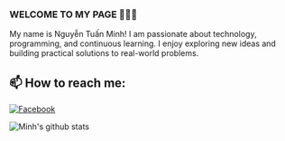 ### WELCOME TO MY PAGE 👋👋👋
My name is Nguyễn Tuấn Minh! I am passionate about technology, programming, and continuous learning. I enjoy exploring new ideas and building practical solutions to real-world problems.


## 📫 How to reach me: 

[![Facebook](https://img.shields.io/badge/Facebook-%231877F2.svg?logo=Facebook&logoColor=white)](https://www.facebook.com/profile.php?id=100054202214509) 

![Minh's github stats](https://github-readme-stats-git-masterrstaa-rickstaa.vercel.app/api?username=only52hz&show_icons=true&theme=tokyonight&hide=contribs,prs,issues)

